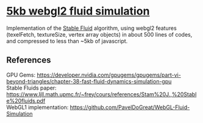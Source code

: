 # [5kb webgl2 fluid simulation](https://loicmagne.github.io/webgl2_fluidsim/)

Implementation of the [Stable Fluid](https://www.ljll.math.upmc.fr/~frey/cours/references/Stam%20J.,%20Stable%20fluids.pdf) algorithm, using webgl2 features (texelFetch, textureSize, vertex array objects) in about 500 lines of codes, and compressed to less than ~5kb of javascript.

## References

GPU Gems: <https://developer.nvidia.com/gpugems/gpugems/part-vi-beyond-triangles/chapter-38-fast-fluid-dynamics-simulation-gpu>  
Stable Fluids paper: <https://www.ljll.math.upmc.fr/~frey/cours/references/Stam%20J.,%20Stable%20fluids.pdf>  
WebGL1 implementation: <https://github.com/PavelDoGreat/WebGL-Fluid-Simulation>  
